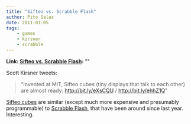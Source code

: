 ```yaml
---
title: "Sifteo vs. Scrabble Flash"
author: Pito Salas
date: 2011-01-05
tags:
    - games
    - kirsner
    - scrabble
---
```


**Link: [Sifteo vs. Scrabble Flash](None):** ""

Scott Kirsner tweets:

> "Invented at MIT, Sifteo cubes (tiny displays that talk to each other) are
> almost ready: http://bit.ly/eXsCQU / http://bit.ly/ehhZ1Q"

[Sifteo cubes](<https://www.sifteo.com/games/wordplay>) are similar (except
much more expensive and presumably programmable) to [Scrabble
Flash](<http://www.hasbro.com/scrabble/en_US/shop/details.cfm?guid=1584D8B3-19B9-F369-10D2-0A943216A214&product_id=27312&src=endeca>),
that have been around since last year. Interesting.



